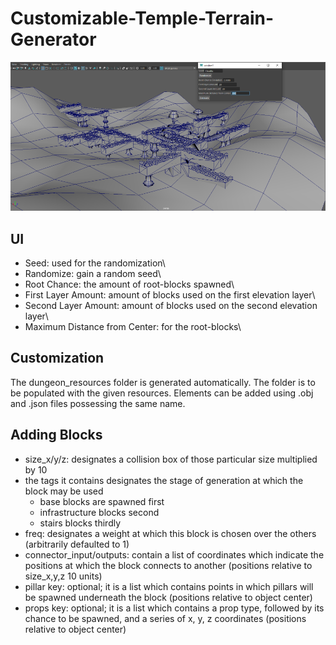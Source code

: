 # Customizable-Temple-Terrain-Generator
![Alt text](/screenshot.png?raw=true)
## UI
* Seed: used for the randomization\
* Randomize: gain a random seed\
* Root Chance: the amount of root-blocks spawned\
* First Layer Amount: amount of blocks used on the first elevation layer\
* Second Layer Amount: amount of blocks used on the second elevation layer\
* Maximum Distance from Center: for the root-blocks\
## Customization
The dungeon_resources folder is generated automatically.
The folder is to be populated with the given resources.
Elements can be added using .obj and .json files possessing the same name.
## Adding Blocks
* size_x/y/z: designates a collision box of those particular size multiplied by 10
* the tags it contains designates the stage of generation at which the block may be used
  * base blocks are spawned first
  * infrastructure blocks second
  * stairs blocks thirdly
* freq: designates a weight at which this block is chosen over the others (arbitrarily defaulted to 1)
* connector_input/outputs: contain a list of coordinates which indicate the positions at which the block connects to another (positions relative to size_x,y,z 10 units)
* pillar key: optional; it is a list which contains points in which pillars will be spawned underneath the block (positions relative to object center)
* props key: optional; it is a list which contains a prop type, followed by its chance to be spawned, and a series of x, y, z coordinates (positions relative to object center)
